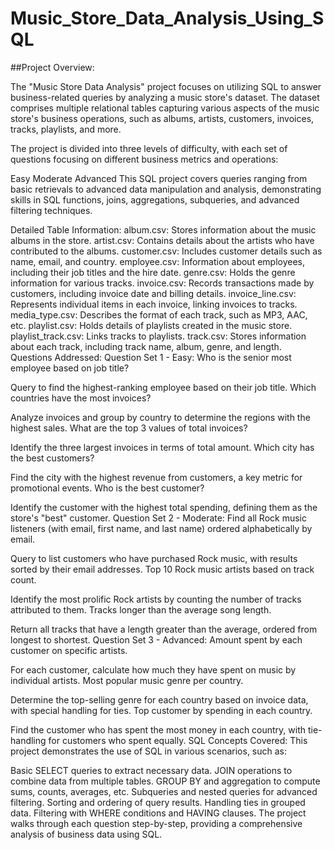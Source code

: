 # Music_Store_Data_Analysis_Using_SQL

##Project Overview:

The "Music Store Data Analysis" project focuses on utilizing SQL to answer business-related queries by analyzing a music store's dataset. The dataset comprises multiple relational tables capturing various aspects of the music store's business operations, such as albums, artists, customers, invoices, tracks, playlists, and more.

The project is divided into three levels of difficulty, with each set of questions focusing on different business metrics and operations:

Easy
Moderate
Advanced
This SQL project covers queries ranging from basic retrievals to advanced data manipulation and analysis, demonstrating skills in SQL functions, joins, aggregations, subqueries, and advanced filtering techniques.

Detailed Table Information:
album.csv: Stores information about the music albums in the store.
artist.csv: Contains details about the artists who have contributed to the albums.
customer.csv: Includes customer details such as name, email, and country.
employee.csv: Information about employees, including their job titles and the hire date.
genre.csv: Holds the genre information for various tracks.
invoice.csv: Records transactions made by customers, including invoice date and billing details.
invoice_line.csv: Represents individual items in each invoice, linking invoices to tracks.
media_type.csv: Describes the format of each track, such as MP3, AAC, etc.
playlist.csv: Holds details of playlists created in the music store.
playlist_track.csv: Links tracks to playlists.
track.csv: Stores information about each track, including track name, album, genre, and length.
Questions Addressed:
Question Set 1 - Easy:
Who is the senior most employee based on job title?

Query to find the highest-ranking employee based on their job title.
Which countries have the most invoices?

Analyze invoices and group by country to determine the regions with the highest sales.
What are the top 3 values of total invoices?

Identify the three largest invoices in terms of total amount.
Which city has the best customers?

Find the city with the highest revenue from customers, a key metric for promotional events.
Who is the best customer?

Identify the customer with the highest total spending, defining them as the store's "best" customer.
Question Set 2 - Moderate:
Find all Rock music listeners (with email, first name, and last name) ordered alphabetically by email.

Query to list customers who have purchased Rock music, with results sorted by their email addresses.
Top 10 Rock music artists based on track count.

Identify the most prolific Rock artists by counting the number of tracks attributed to them.
Tracks longer than the average song length.

Return all tracks that have a length greater than the average, ordered from longest to shortest.
Question Set 3 - Advanced:
Amount spent by each customer on specific artists.

For each customer, calculate how much they have spent on music by individual artists.
Most popular music genre per country.

Determine the top-selling genre for each country based on invoice data, with special handling for ties.
Top customer by spending in each country.

Find the customer who has spent the most money in each country, with tie-handling for customers who spent equally.
SQL Concepts Covered:
This project demonstrates the use of SQL in various scenarios, such as:

Basic SELECT queries to extract necessary data.
JOIN operations to combine data from multiple tables.
GROUP BY and aggregation to compute sums, counts, averages, etc.
Subqueries and nested queries for advanced filtering.
Sorting and ordering of query results.
Handling ties in grouped data.
Filtering with WHERE conditions and HAVING clauses.
The project walks through each question step-by-step, providing a comprehensive analysis of business data using SQL.
